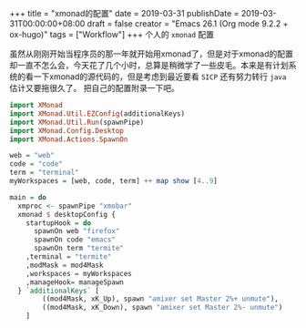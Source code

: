 +++
title = "xmonad的配置"
date = 2019-03-31
publishDate = 2019-03-31T00:00:00+08:00
draft = false
creator = "Emacs 26.1 (Org mode 9.2.2 + ox-hugo)"
tags = ["Workflow"]
+++
个人的 `xmonad` 配置
<!--more-->

虽然从刚刚开始当程序员的那一年就开始用xmonad了，但是对于xmonad的配置却一直不怎么会，今天花了几个小时，总算是稍微学了一些皮毛。本来是有计划系统的看一下xmonad的源代码的，但是考虑到最近要看 `SICP` 还有努力转行 `java` 估计又要拖很久了。
把自己的配置附录一下吧。

```haskell
import XMonad
import XMonad.Util.EZConfig(additionalKeys)
import XMonad.Util.Run(spawnPipe)
import XMonad.Config.Desktop
import XMonad.Actions.SpawnOn

web = "web"
code = "code"
term = "terminal"
myWorkspaces = [web, code, term] ++ map show [4..9]

main = do
  xmproc <- spawnPipe "xmobar"
  xmonad $ desktopConfig {
    startupHook = do
      spawnOn web "firefox"
      spawnOn code "emacs"
      spawnOn term "termite"
    ,terminal = "termite"
    ,modMask = mod4Mask
    ,workspaces = myWorkspaces
    ,manageHook= manageSpawn
  } `additionalKeys` [
        ((mod4Mask, xK_Up), spawn "amixer set Master 2%+ unmute"),
        ((mod4Mask, xK_Down), spawn "amixer set Master 2%- unmute")
    ]

```
